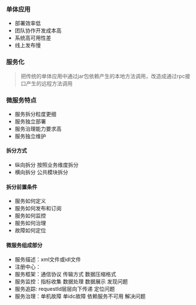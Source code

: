 ### 单体应用
- 部署效率低
- 团队协作开发成本高
- 系统高可用性差
- 线上发布慢

### 服务化
> 把传统的单体应用中通过jar包依赖产生的本地方法调用，改造成通过rpc接口产生的远程方法调用

### 微服务特点

- 服务拆分粒度更细
- 服务独立部署
- 服务治理能力要求高
- 服务独立维护

#### 拆分方式
- 纵向拆分
按照业务维度拆分
- 横向拆分
公共模块拆分

#### 拆分前置条件

- 服务如何定义
- 服务如何发布和订阅
- 服务如何监控
- 服务如何治理
- 故障如何定位

#### 微服务组成部分
- 服务描述：xml文件或idl文件
- 注册中心：
- 服务框架：通信协议 传输方式 数据压缩格式
- 服务监控：指标收集 数据处理 数据展示           发现问题
- 服务追踪: requestId层层向下传递             定位问题
- 服务治理：单机故障 单idc故障 依赖服务不可用     解决问题

